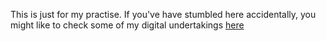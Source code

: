 This is just for my practise. If you've have stumbled here accidentally, you might like to check some of my digital undertakings [here](https://github.com/abhishekdiwan1227)